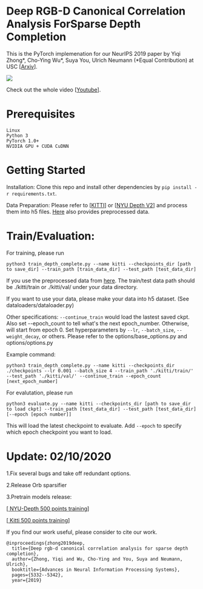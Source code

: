 # Deep RGB-D Canonical Correlation Analysis ForSparse Depth Completion
This is the PyTorch implemenation for our NeurIPS 2019 paper by Yiqi Zhong\*, Cho-Ying Wu\*, Suya You, Ulrich Neumann (\*Equal Contribution) at USC [<a href="https://arxiv.org/abs/1906.08967">Arxiv</a>].

<img src='images/500.gif'>

Check out the whole video [<a href="https://www.youtube.com/watch?v=6HCWipHkv60">Youtube</a>].

# Prerequisites
	Linux
	Python 3
	PyTorch 1.0+
	NVIDIA GPU + CUDA CuDNN 

# Getting Started

Installation:
	Clone this repo and install other dependencies by `pip install -r requirements.txt`.

Data Preparation: 
	Please refer to [<a href="http://www.cvlibs.net/datasets/kitti/index.php">KITTI</a>] or [<a href="https://cs.nyu.edu/~silberman/datasets/nyu_depth_v2.html">NYU Depth V2</a>] and process them into h5 files. <a href="https://github.com/fangchangma/sparse-to-dense.pytorch">Here</a> also provides preprocessed data.

# Train/Evaluation:

For training, please run

	python3 train_depth_complete.py --name kitti --checkpoints_dir [path to save_dir] --train_path [train_data_dir] --test_path [test_data_dir]

If you use the preprocessed data from <a href="https://github.com/fangchangma/sparse-to-dense.pytorch">here</a>. The train/test data path should be ./kitti/train or ./kitti/val/ under your data directory.

If you want to use your data, please make your data into h5 dataset. (See dataloaders/dataloader.py) 

Other specifications: `--continue_train` would load the lastest saved ckpt. Also set --epoch_count to tell what's the next epoch_number. Otherwise, will start from epoch 0. Set hyperparameters by `--lr`, `--batch_size`, `--weight_decay`, or others. Please refer to the options/base_options.py and options/options.py

Example command:

	python3 train_depth_complete.py --name kitti --checkpoints_dir ./checkpoints --lr 0.001 --batch_size 4 --train_path './kitti/train/' --test_path './kitti/val/' --continue_train --epoch_count [next_epoch_number]
	
For evalutation, please run

	python3 evaluate.py --name kitti --checkpoints_dir [path to save_dir to load ckpt] --train_path [test_data_dir] --test_path [test_data_dir] [--epoch [epoch number]]

This will load the latest checkpoint to evaluate. Add `--epoch` to specify which epoch checkpoint you want to load.

# Update: 02/10/2020

1.Fix several bugs and take off redundant options.

2.Release Orb sparsifier

3.Pretrain models release:

[<a href="https://drive.google.com/file/d/1rFvrqQ1Qf5bT_WSmtZZP5c-FKAhRHKUn/view?usp=sharing"> NYU-Depth 500 points training</a>]

[<a href="https://drive.google.com/open?id=1RJZMnohlp9OVSkxkSUWm7psnbW2mRunH"> Kitti 500 points training</a>]


If you find our work useful, please consider to cite our work.

	@inproceedings{zhong2019deep,
	  title={Deep rgb-d canonical correlation analysis for sparse depth completion},
	  author={Zhong, Yiqi and Wu, Cho-Ying and You, Suya and Neumann, Ulrich},
	  booktitle={Advances in Neural Information Processing Systems},
	  pages={5332--5342},
	  year={2019}


